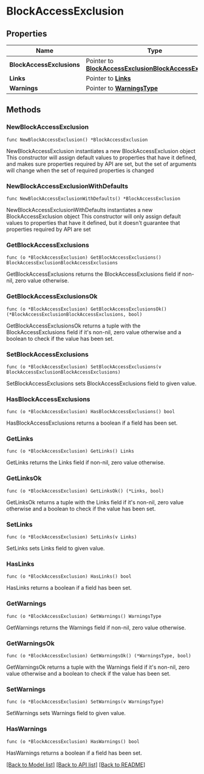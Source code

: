 # BlockAccessExclusion

## Properties

Name | Type | Description | Notes
------------ | ------------- | ------------- | -------------
**BlockAccessExclusions** | Pointer to [**BlockAccessExclusionBlockAccessExclusions**](BlockAccessExclusionBlockAccessExclusions.md) |  | [optional] 
**Links** | Pointer to [**Links**](Links.md) |  | [optional] 
**Warnings** | Pointer to [**WarningsType**](WarningsType.md) |  | [optional] 

## Methods

### NewBlockAccessExclusion

`func NewBlockAccessExclusion() *BlockAccessExclusion`

NewBlockAccessExclusion instantiates a new BlockAccessExclusion object
This constructor will assign default values to properties that have it defined,
and makes sure properties required by API are set, but the set of arguments
will change when the set of required properties is changed

### NewBlockAccessExclusionWithDefaults

`func NewBlockAccessExclusionWithDefaults() *BlockAccessExclusion`

NewBlockAccessExclusionWithDefaults instantiates a new BlockAccessExclusion object
This constructor will only assign default values to properties that have it defined,
but it doesn't guarantee that properties required by API are set

### GetBlockAccessExclusions

`func (o *BlockAccessExclusion) GetBlockAccessExclusions() BlockAccessExclusionBlockAccessExclusions`

GetBlockAccessExclusions returns the BlockAccessExclusions field if non-nil, zero value otherwise.

### GetBlockAccessExclusionsOk

`func (o *BlockAccessExclusion) GetBlockAccessExclusionsOk() (*BlockAccessExclusionBlockAccessExclusions, bool)`

GetBlockAccessExclusionsOk returns a tuple with the BlockAccessExclusions field if it's non-nil, zero value otherwise
and a boolean to check if the value has been set.

### SetBlockAccessExclusions

`func (o *BlockAccessExclusion) SetBlockAccessExclusions(v BlockAccessExclusionBlockAccessExclusions)`

SetBlockAccessExclusions sets BlockAccessExclusions field to given value.

### HasBlockAccessExclusions

`func (o *BlockAccessExclusion) HasBlockAccessExclusions() bool`

HasBlockAccessExclusions returns a boolean if a field has been set.

### GetLinks

`func (o *BlockAccessExclusion) GetLinks() Links`

GetLinks returns the Links field if non-nil, zero value otherwise.

### GetLinksOk

`func (o *BlockAccessExclusion) GetLinksOk() (*Links, bool)`

GetLinksOk returns a tuple with the Links field if it's non-nil, zero value otherwise
and a boolean to check if the value has been set.

### SetLinks

`func (o *BlockAccessExclusion) SetLinks(v Links)`

SetLinks sets Links field to given value.

### HasLinks

`func (o *BlockAccessExclusion) HasLinks() bool`

HasLinks returns a boolean if a field has been set.

### GetWarnings

`func (o *BlockAccessExclusion) GetWarnings() WarningsType`

GetWarnings returns the Warnings field if non-nil, zero value otherwise.

### GetWarningsOk

`func (o *BlockAccessExclusion) GetWarningsOk() (*WarningsType, bool)`

GetWarningsOk returns a tuple with the Warnings field if it's non-nil, zero value otherwise
and a boolean to check if the value has been set.

### SetWarnings

`func (o *BlockAccessExclusion) SetWarnings(v WarningsType)`

SetWarnings sets Warnings field to given value.

### HasWarnings

`func (o *BlockAccessExclusion) HasWarnings() bool`

HasWarnings returns a boolean if a field has been set.


[[Back to Model list]](../README.md#documentation-for-models) [[Back to API list]](../README.md#documentation-for-api-endpoints) [[Back to README]](../README.md)


